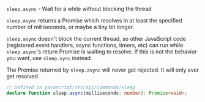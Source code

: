 `sleep.async` - Wait for a while without blocking the thread

`sleep.async` returns a Promise which resolves in at least the specified number of milliseconds, or maybe a tiny bit longer.

`sleep.async` doesn't block the current thread, so other JavaScript code (registered event handlers, async functions, timers, etc) can run while `sleep.async`'s return Promise is waiting to resolve. If this is not the behavior you want, use `sleep.sync` instead.

The Promise returned by `sleep.async` will never get rejected. It will only ever get resolved.

```ts
// Defined in yavascript/src/api/commands/sleep
declare function sleep.async(milliseconds: number): Promise<void>;
```
